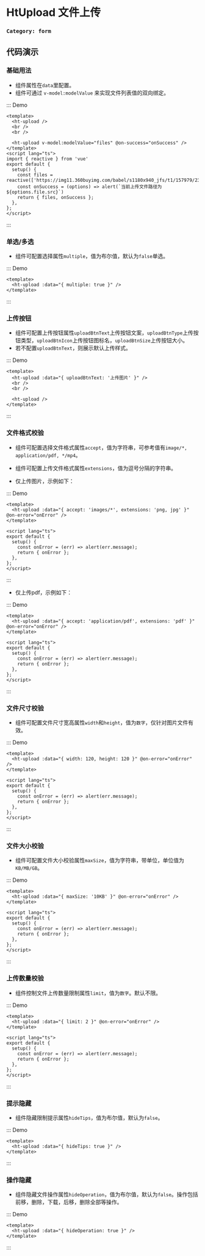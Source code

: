 # HtUpload 文件上传

### `Category: form`


## 代码演示


### 基础用法

- 组件属性在`data`里配置。
- 组件可通过 `v-model:modelValue` 来实现文件列表值的双向绑定。

::: Demo
```vue demo
<template>
  <ht-upload />
  <br />
  <br />

  <ht-upload v-model:modelValue="files" @on-success="onSuccess" />
</template>
<script lang="ts">
import { reactive } from 'vue'
export default {
  setup() {
    const files = reactive(['https://img11.360buyimg.com/babel/s1180x940_jfs/t1/157979/23/24933/170822/61d81108E1cd6a5c7/9baaa560e1d5a871.jpg.webp'])
    const onSuccess = (options) => alert(`当前上传文件路径为${options.file.src}`)
    return { files, onSuccess };
  },
};
</script>
```
:::

### 单选/多选

- 组件可配置选择属性`multiple`，值为布尔值，默认为`false`单选。

::: Demo
```vue demo
<template>
  <ht-upload :data="{ multiple: true }" />
</template>
```
:::

### 上传按钮

- 组件可配置上传按钮属性`uploadBtnText`上传按钮文案，`uploadBtnType`上传按钮类型，`uploadBtnIcon`上传按钮图标名，`uploadBtnSize`上传按钮大小。
- 若不配置`uploadBtnText`，则展示默认上传样式。



::: Demo
```vue demo
<template>
  <ht-upload :data="{ uploadBtnText: '上传图片' }" />
  <br />
  <br />

  <ht-upload />
</template>
```
:::

### 文件格式校验

- 组件可配置选择文件格式属性`accept`，值为字符串，可参考值有`image/*, application/pdf, */mp4`。
- 组件可配置上传文件格式属性`extensions`，值为逗号分隔的字符串。


- 仅上传图片，示例如下：


::: Demo
```vue demo
<template>
  <ht-upload :data="{ accept: 'images/*', extensions: 'png, jpg' }" @on-error="onError" />
</template>

<script lang="ts">
export default {
  setup() {
    const onError = (err) => alert(err.message);
    return { onError };
  },
};
</script>
```
:::



- 仅上传pdf，示例如下：


::: Demo
```vue demo
<template>
  <ht-upload :data="{ accept: 'application/pdf', extensions: 'pdf' }" @on-error="onError" />
</template>

<script lang="ts">
export default {
  setup() {
    const onError = (err) => alert(err.message);
    return { onError };
  },
};
</script>
```
:::


### 文件尺寸校验

- 组件可配置文件尺寸宽高属性`width`和`height`，值为`数字`，仅针对图片文件有效。



::: Demo
```vue demo
<template>
  <ht-upload :data="{ width: 120, height: 120 }" @on-error="onError" />
</template>

<script lang="ts">
export default {
  setup() {
    const onError = (err) => alert(err.message);
    return { onError };
  },
};
</script>
```
:::



### 文件大小校验

- 组件可配置文件大小校验属性`maxSize`，值为字符串，带单位，单位值为`KB/MB/GB`。



::: Demo
```vue demo
<template>
  <ht-upload :data="{ maxSize: '10KB' }" @on-error="onError" />
</template>

<script lang="ts">
export default {
  setup() {
    const onError = (err) => alert(err.message);
    return { onError };
  },
};
</script>
```
:::

### 上传数量校验

- 组件控制文件上传数量限制属性`limit`，值为`数字`。默认不限。



::: Demo
```vue demo
<template>
  <ht-upload :data="{ limit: 2 }" @on-error="onError" />
</template>

<script lang="ts">
export default {
  setup() {
    const onError = (err) => alert(err.message);
    return { onError };
  },
};
</script>
```
:::


### 提示隐藏

- 组件隐藏限制提示属性`hideTips`，值为布尔值，默认为`false`。



::: Demo
```vue demo
<template>
  <ht-upload :data="{ hideTips: true }" />
</template>
```
:::



### 操作隐藏

- 组件隐藏文件操作属性`hideOperation`，值为布尔值，默认为`false`。操作包括前移，删除，下载，后移，删除全部等操作。



::: Demo
```vue demo
<template>
  <ht-upload :data="{ hideOperation: true }" />
</template>
```
:::
